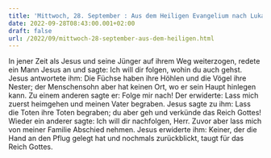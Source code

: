 ```yaml
---
title: 'Mittwoch, 28. September : Aus dem Heiligen Evangelium nach Lukas - Lk 9,57-62.'
date: 2022-09-28T08:43:00.001+02:00
draft: false
url: /2022/09/mittwoch-28-september-aus-dem-heiligen.html
---
```


In jener Zeit als Jesus und seine Jünger auf ihrem Weg weiterzogen, redete ein Mann Jesus an und sagte: Ich will dir folgen, wohin du auch gehst. Jesus antwortete ihm: Die Füchse haben ihre Höhlen und die Vögel ihre Nester; der Menschensohn aber hat keinen Ort, wo er sein Haupt hinlegen kann. Zu einem anderen sagte er: Folge mir nach! Der erwiderte: Lass mich zuerst heimgehen und meinen Vater begraben. Jesus sagte zu ihm: Lass die Toten ihre Toten begraben; du aber geh und verkünde das Reich Gottes! Wieder ein anderer sagte: Ich will dir nachfolgen, Herr. Zuvor aber lass mich von meiner Familie Abschied nehmen. Jesus erwiderte ihm: Keiner, der die Hand an den Pflug gelegt hat und nochmals zurückblickt, taugt für das Reich Gottes.